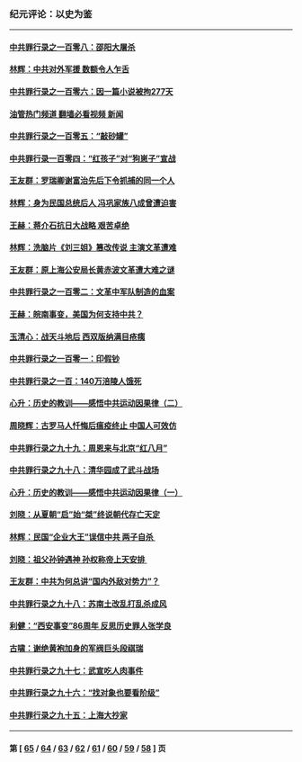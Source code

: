 ### 纪元评论：以史为鉴
---
#### [中共罪行录之一百零八：邵阳大屠杀](../../pages/nsc1028/n13916622.md?01280330) 
#### [林辉：中共对外军援 数额令人乍舌](../../pages/nsc1028/n13914615.md?01280330) 
#### [中共罪行录之一百零六：因一篇小说被拘277天](../../pages/nsc1028/n13913548.md?01280330) 
#### [油管热门频道 翻墙必看视频 新闻](ok?01280330)
#### [中共罪行录之一百零五：“敲砂罐”](../../pages/nsc1028/n13912910.md?01280330) 
#### [中共罪行录一百零四：“红孩子”对“狗崽子”宣战](../../pages/nsc1028/n13908811.md?01280330) 
#### [王友群：罗瑞卿谢富治先后下令抓捕的同一个人](../../pages/nsc1028/n13907857.md?01280330) 
#### [林辉：身为民国总统后人 冯巩家族八成曾遭迫害](../../pages/nsc1028/n13907756.md?01280330) 
#### [王赫：蒋介石抗日大战略 艰苦卓绝](../../pages/nsc1028/n13904249.md?01280330) 
#### [林辉：洗脑片《刘三姐》篡改传说 主演文革遭难](../../pages/nsc1028/n13899238.md?01280330) 
#### [王友群：原上海公安局长黄赤波文革遭大难之谜](../../pages/nsc1028/n13898139.md?01280330) 
#### [中共罪行录之一百零二：文革中军队制造的血案](../../pages/nsc1028/n13897782.md?01280330) 
#### [王赫：皖南事变，美国为何支持中共？](../../pages/nsc1028/n13897035.md?01280330) 
#### [玉清心：战天斗地后 西双版纳满目疮痍](../../pages/nsc1028/n13895566.md?01280330) 
#### [中共罪行录之一百零一：印假钞](../../pages/nsc1028/n13896066.md?01280330) 
#### [中共罪行录之一百：140万涪陵人饿死](../../pages/nsc1028/n13892716.md?01280330) 
#### [心升：历史的教训——感悟中共运动因果律（二）](../../pages/nsc1028/n13892402.md?01280330) 
#### [周晓辉：古罗马人忏悔后瘟疫终止 中国人可效仿](../../pages/nsc1028/n13891767.md?01280330) 
#### [中共罪行录之九十九：周恩来与北京“红八月”](../../pages/nsc1028/n13892095.md?01280330) 
#### [中共罪行录之九十八：清华园成了武斗战场](../../pages/nsc1028/n13891003.md?01280330) 
#### [心升：历史的教训——感悟中共运动因果律（一）](../../pages/nsc1028/n13890731.md?01280330) 
#### [刘晓：从夏朝“启”始“桀”终说朝代存亡天定](../../pages/nsc1028/n13874028.md?01280330) 
#### [林辉：民国“企业大王”误信中共  两子自杀 ](../../pages/nsc1028/n13886313.md?01280330) 
#### [刘晓：祖父孙钟遇神 孙权称帝上天安排 ](../../pages/nsc1028/n13882761.md?01280330) 
#### [王友群：中共为何总讲“国内外敌对势力”？](../../pages/nsc1028/n13881858.md?01280330) 
#### [中共罪行录之九十八：苏南土改乱打乱杀成风](../../pages/nsc1028/n13881845.md?01280330) 
#### [利健：“西安事变”86周年 反思历史罪人张学良](../../pages/nsc1028/n13882019.md?01280330) 
#### [古啸：谢绝黄袍加身的军阀巨头段祺瑞](../../pages/nsc1028/n13881966.md?01280330) 
#### [中共罪行录之九十七：武宣吃人肉事件](../../pages/nsc1028/n13881566.md?01280330) 
#### [中共罪行录之九十六：“找对象也要看阶级”](../../pages/nsc1028/n13880181.md?01280330) 
#### [中共罪行录之九十五：上海大抄家](../../pages/nsc1028/n13879492.md?01280330) 

---
#### 第 [ [65](./65.md?01280330) / [64](./64.md?01280330) / [63](./63.md?01280330) / [62](./62.md?01280330) / [61](./61.md?01280330) / [60](./60.md?01280330) / [59](./59.md?01280330) / [58](./58.md?01280330) ] 页
